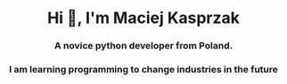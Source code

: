 <h1 align="center">Hi 👋, I'm Maciej Kasprzak</h1>
<h3 align="center">A novice python developer from Poland.</h3>
<h3 align="center">I am learning programming to change industries in the future</h3>
